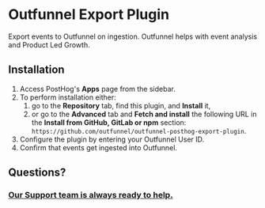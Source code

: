 # Outfunnel Export Plugin

Export events to Outfunnel on ingestion. Outfunnel helps with event analysis and Product Led Growth.


## Installation

1. Access PostHog's **Apps** page from the sidebar.
1. To perform installation either:
    1. go to the **Repository** tab, find this plugin, and **Install** it,
    1. or go to the **Advanced** tab and **Fetch and install** the following URL in the **Install from GitHub, GitLab or npm** section:  
       `https://github.com/outfunnel/outfunnel-posthog-export-plugin`.
1. Configure the plugin by entering your Outfunnel User ID.
1. Confirm that events get ingested into Outfunnel.

## Questions?

### [Our Support team is always ready to help.](https://support.outfunnel.com/en/)
